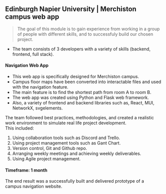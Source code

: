 ## Edinburgh Napier University | Merchiston campus web app
> The goal of this module is to gain experience from working in a group of people with different skills, and to successfuly build our chosen project.
* The team consists of 3 developers with a variety of skills (backend, frontend, full stack).
 
#### Navigation Web App
* This web app is specifically designed for Merchiston campus.
* Campus floor maps have been converted into interactable files and used with the navigation feature.
* The main feature is to find the shortest path from room A to room B.
* The web app was created using Python and Flask web framework.
* Also, a variety of frontend and backend libraries such as, React, MUI, NetworkX, svgelements.

The team followed best practices, methodologies, and created a realistic work environment to simulate real life project development.<br>
This included: 
1. Using collaboration tools such as Discord and Trello.
2. Using project management tools such as Gant Chart.
3. Version control, Git and Github repo.
4. Arranging weekly meetings and achieving weekly deliverables.
5. Using Agile project management. 

#### Timeframe: 1 month

The end result was a successfully built and delivered prototype of a campus navigation website.
<img src=''> <br>


